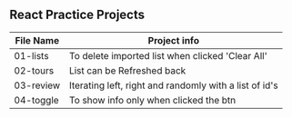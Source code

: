 ## React Practice Projects

File Name  | Project info
------------- | -------------
01-lists  | To delete imported list when clicked 'Clear All'
02-tours | List can be Refreshed back
03-review | Iterating left, right and randomly with a list of id's
04-toggle | To show info only when clicked the btn